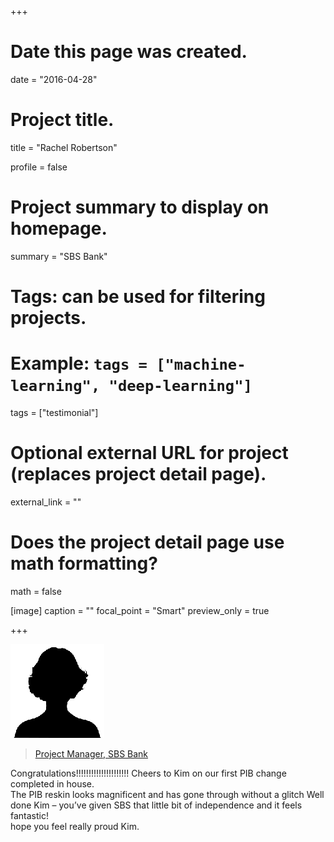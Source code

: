 +++
# Date this page was created.
date = "2016-04-28"

# Project title.
title = "Rachel Robertson"

profile = false

# Project summary to display on homepage.
summary = "SBS Bank"

# Tags: can be used for filtering projects.
# Example: `tags = ["machine-learning", "deep-learning"]`
tags = ["testimonial"]

# Optional external URL for project (replaces project detail page).
external_link = ""

# Does the project detail page use math formatting?
math = false

[image]
caption = ""
focal_point = "Smart"
preview_only = true

+++

<img class="testimonial-img-bordered" src="featured.png">

> [Project Manager, SBS Bank](/project/portfolio-sbs)

Congratulations!!!!!!!!!!!!!!!!!!!!! Cheers to Kim on our first PIB change completed in house.<br>
The PIB reskin looks magnificent and has gone through without a glitch Well done Kim – you’ve given SBS that little bit of independence and it feels fantastic!<br>
hope you feel really proud Kim.
